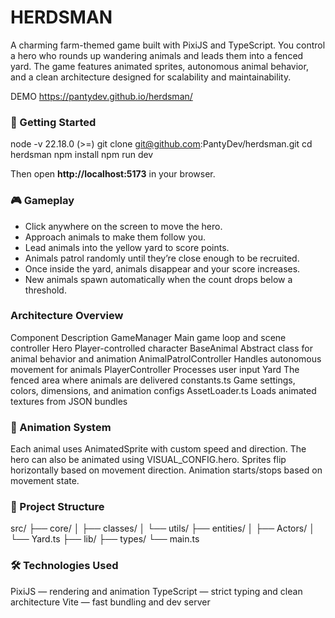 # HERDSMAN

A charming farm-themed game built with PixiJS and TypeScript. You control a hero who rounds up wandering animals and leads them into a fenced yard. The game features animated sprites, autonomous animal behavior, and a clean architecture designed for scalability and maintainability.

DEMO https://pantydev.github.io/herdsman/

### 🚀 Getting Started
node -v 22.18.0 (>=)
git clone git@github.com:PantyDev/herdsman.git
cd herdsman
npm install
npm run dev

Then open **http://localhost:5173** in your browser.

### 🎮 Gameplay
- Click anywhere on the screen to move the hero.
- Approach animals to make them follow you.
- Lead animals into the yellow yard to score points.
- Animals patrol randomly until they’re close enough to be recruited.
- Once inside the yard, animals disappear and your score increases.
- New animals spawn automatically when the count drops below a threshold.

### Architecture Overview
Component               Description
GameManager             Main game loop and scene controller
Hero	                Player-controlled character
BaseAnimal	            Abstract class for animal behavior and animation
AnimalPatrolController	Handles autonomous movement for animals
PlayerController	    Processes user input
Yard	                The fenced area where animals are delivered
constants.ts	        Game settings, colors, dimensions, and animation configs
AssetLoader.ts	        Loads animated textures from JSON bundles


### 🎨 Animation System
Each animal uses AnimatedSprite with custom speed and direction.
The hero can also be animated using VISUAL_CONFIG.hero.
Sprites flip horizontally based on movement direction.
Animation starts/stops based on movement state.

### 📁 Project Structure
src/
├── core/
│   ├── classes/
│   └── utils/
├── entities/
│   ├── Actors/
│   └── Yard.ts
├── lib/
├── types/
└── main.ts

### 🛠 Technologies Used
PixiJS — rendering and animation
TypeScript — strict typing and clean architecture
Vite — fast bundling and dev server